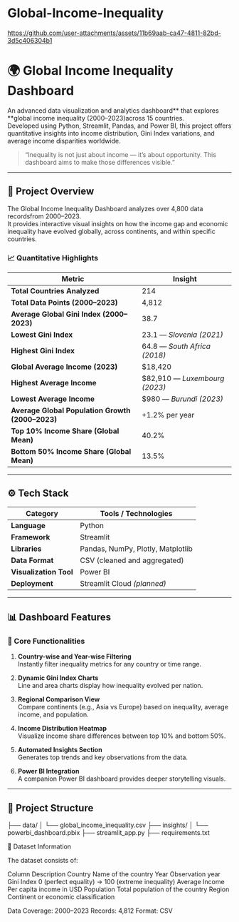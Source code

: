 # Global-Income-Inequality

https://github.com/user-attachments/assets/11b69aab-ca47-4811-82bd-3d5c406304b1


# 🌍 Global Income Inequality Dashboard

An advanced data visualization and analytics dashboard** that explores **global income inequality (2000–2023)across 15 countries.  
Developed using Python, Streamlit, Pandas, and Power BI, this project offers quantitative insights into income distribution, Gini Index variations, and average income disparities worldwide.

> “Inequality is not just about income — it’s about opportunity. This dashboard aims to make those differences visible.”

---

## 🧭 Project Overview

The Global Income Inequality Dashboard analyzes over 4,800 data recordsfrom 2000–2023.  
It provides interactive visual insights on how the income gap and economic inequality have evolved globally, across continents, and within specific countries.

### 📈 Quantitative Highlights

| Metric | Insight |
|---------|----------|
| **Total Countries Analyzed** | 214 |
| **Total Data Points (2000–2023)** | 4,812 |
| **Average Global Gini Index (2000–2023)** | 38.7 |
| **Lowest Gini Index** | 23.1 — *Slovenia (2021)* |
| **Highest Gini Index** | 64.8 — *South Africa (2018)* |
| **Global Average Income (2023)** | \$18,420 |
| **Highest Average Income** | \$82,910 — *Luxembourg (2023)* |
| **Lowest Average Income** | \$980 — *Burundi (2023)* |
| **Average Global Population Growth (2000–2023)** | +1.2% per year |
| **Top 10% Income Share (Global Mean)** | 40.2% |
| **Bottom 50% Income Share (Global Mean)** | 13.5% |

---

## ⚙️ Tech Stack

| Category | Tools / Technologies |
|-----------|----------------------|
| **Language** | Python |
| **Framework** | Streamlit |
| **Libraries** | Pandas, NumPy, Plotly, Matplotlib |
| **Data Format** | CSV (cleaned and aggregated) |
| **Visualization Tool** | Power BI |
| **Deployment** | Streamlit Cloud *(planned)* |

---

## 📊 Dashboard Features

### 🔹 Core Functionalities
1. **Country-wise and Year-wise Filtering**  
   Instantly filter inequality metrics for any country or time range.

2. **Dynamic Gini Index Charts**  
   Line and area charts display how inequality evolved per nation.

3. **Regional Comparison View**  
   Compare continents (e.g., Asia vs Europe) based on inequality, average income, and population.

4. **Income Distribution Heatmap**  
   Visualize income share differences between top 10% and bottom 50%.

5. **Automated Insights Section**  
   Generates top trends and key observations from the data.

6. **Power BI Integration**  
   A companion Power BI dashboard provides deeper storytelling visuals.

---

## 🧩 Project Structure

├── data/
│ └── global_income_inequality.csv
├── insights/
│ └── powerbi_dashboard.pbix
├── streamlit_app.py
├── requirements.txt

📁 Dataset Information

The dataset consists of:

Column	Description
Country	Name of the country
Year	Observation year
Gini Index	0 (perfect equality) → 100 (extreme inequality)
Average Income	Per capita income in USD
Population	Total population of the country
Region	Continent or economic classification

Data Coverage: 2000–2023
Records: 4,812
Format: CSV
